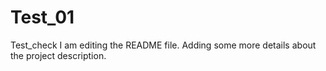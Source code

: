 # Test_01
Test_check
I am editing the README file. Adding some more details about the project description.

